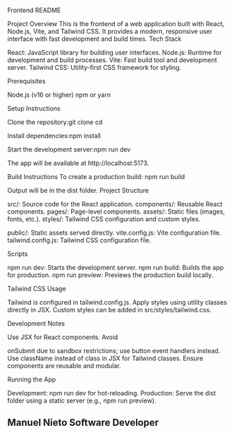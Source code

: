 Frontend README

Project Overview
This is the frontend of a web application built with React, Node.js, Vite, and Tailwind CSS. It provides a modern, responsive user interface with fast development and build times.
Tech Stack

React: JavaScript library for building user interfaces.
Node.js: Runtime for development and build processes.
Vite: Fast build tool and development server.
Tailwind CSS: Utility-first CSS framework for styling.

Prerequisites

Node.js (v16 or higher)
npm or yarn

Setup Instructions

Clone the repository:git clone <repository-url>
cd <project-directory>


Install dependencies:npm install


Start the development server:npm run dev

The app will be available at http://localhost:5173.

Build Instructions
To create a production build:
npm run build

Output will be in the dist folder.
Project Structure

src/: Source code for the React application.
components/: Reusable React components.
pages/: Page-level components.
assets/: Static files (images, fonts, etc.).
styles/: Tailwind CSS configuration and custom styles.


public/: Static assets served directly.
vite.config.js: Vite configuration file.
tailwind.config.js: Tailwind CSS configuration file.

Scripts

npm run dev: Starts the development server.
npm run build: Builds the app for production.
npm run preview: Previews the production build locally.

Tailwind CSS Usage

Tailwind is configured in tailwind.config.js.
Apply styles using utility classes directly in JSX.
Custom styles can be added in src/styles/tailwind.css.

Development Notes

Use JSX for React components.
Avoid <form> onSubmit due to sandbox restrictions; use button event handlers instead.
Use className instead of class in JSX for Tailwind classes.
Ensure components are reusable and modular.

Running the App

Development: npm run dev for hot-reloading.
Production: Serve the dist folder using a static server (e.g., npm run preview).

## Manuel Nieto Software Developer
